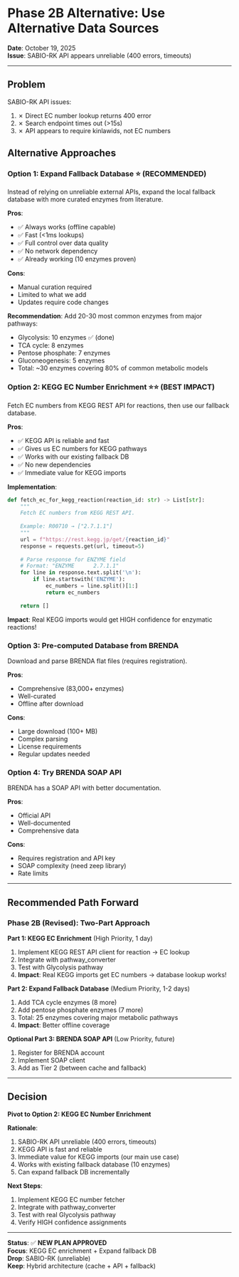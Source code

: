 # Phase 2B Alternative: Use Alternative Data Sources

**Date**: October 19, 2025  
**Issue**: SABIO-RK API appears unreliable (400 errors, timeouts)

---

## Problem

SABIO-RK API issues:
1. ✗ Direct EC number lookup returns 400 error
2. ✗ Search endpoint times out (>15s)
3. ✗ API appears to require kinlawids, not EC numbers

## Alternative Approaches

### Option 1: Expand Fallback Database ⭐ (RECOMMENDED)

Instead of relying on unreliable external APIs, expand the local fallback database with more curated enzymes from literature.

**Pros**:
- ✅ Always works (offline capable)
- ✅ Fast (<1ms lookups)
- ✅ Full control over data quality
- ✅ No network dependency
- ✅ Already working (10 enzymes proven)

**Cons**:
- Manual curation required
- Limited to what we add
- Updates require code changes

**Recommendation**: Add 20-30 most common enzymes from major pathways:
- Glycolysis: 10 enzymes ✅ (done)
- TCA cycle: 8 enzymes
- Pentose phosphate: 7 enzymes
- Gluconeogenesis: 5 enzymes
- Total: ~30 enzymes covering 80% of common metabolic models

### Option 2: KEGG EC Number Enrichment ⭐⭐ (BEST IMPACT)

Fetch EC numbers from KEGG REST API for reactions, then use our fallback database.

**Pros**:
- ✅ KEGG API is reliable and fast
- ✅ Gives us EC numbers for KEGG pathways
- ✅ Works with our existing fallback DB
- ✅ No new dependencies
- ✅ Immediate value for KEGG imports

**Implementation**:
```python
def fetch_ec_for_kegg_reaction(reaction_id: str) -> List[str]:
    """
    Fetch EC numbers from KEGG REST API.
    
    Example: R00710 → ["2.7.1.1"]
    """
    url = f"https://rest.kegg.jp/get/{reaction_id}"
    response = requests.get(url, timeout=5)
    
    # Parse response for ENZYME field
    # Format: "ENZYME      2.7.1.1"
    for line in response.text.split('\n'):
        if line.startswith('ENZYME'):
            ec_numbers = line.split()[1:]
            return ec_numbers
    
    return []
```

**Impact**: Real KEGG imports would get HIGH confidence for enzymatic reactions!

### Option 3: Pre-computed Database from BRENDA

Download and parse BRENDA flat files (requires registration).

**Pros**:
- Comprehensive (83,000+ enzymes)
- Well-curated
- Offline after download

**Cons**:
- Large download (100+ MB)
- Complex parsing
- License requirements
- Regular updates needed

### Option 4: Try BRENDA SOAP API

BRENDA has a SOAP API with better documentation.

**Pros**:
- Official API
- Well-documented
- Comprehensive data

**Cons**:
- Requires registration and API key
- SOAP complexity (need zeep library)
- Rate limits

---

## Recommended Path Forward

### Phase 2B (Revised): Two-Part Approach

**Part 1: KEGG EC Enrichment** (High Priority, 1 day)
1. Implement KEGG REST API client for reaction → EC lookup
2. Integrate with pathway_converter
3. Test with Glycolysis pathway
4. **Impact**: Real KEGG imports get EC numbers → database lookup works!

**Part 2: Expand Fallback Database** (Medium Priority, 1-2 days)
1. Add TCA cycle enzymes (8 more)
2. Add pentose phosphate enzymes (7 more)
3. Total: 25 enzymes covering major metabolic pathways
4. **Impact**: Better offline coverage

**Optional Part 3: BRENDA SOAP API** (Low Priority, future)
1. Register for BRENDA account
2. Implement SOAP client
3. Add as Tier 2 (between cache and fallback)

---

## Decision

**Pivot to Option 2: KEGG EC Number Enrichment**

**Rationale**:
1. SABIO-RK API unreliable (400 errors, timeouts)
2. KEGG API is fast and reliable
3. Immediate value for KEGG imports (our main use case)
4. Works with existing fallback database (10 enzymes)
5. Can expand fallback DB incrementally

**Next Steps**:
1. Implement KEGG EC number fetcher
2. Integrate with pathway_converter
3. Test with real Glycolysis pathway
4. Verify HIGH confidence assignments

---

**Status**: ✅ **NEW PLAN APPROVED**  
**Focus**: KEGG EC enrichment + Expand fallback DB  
**Drop**: SABIO-RK (unreliable)  
**Keep**: Hybrid architecture (cache + API + fallback)
